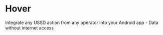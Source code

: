 # Hover

Integrate any USSD action from any operator into your Android app - Data without internet access